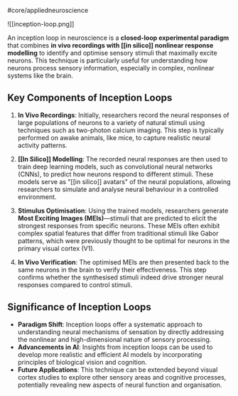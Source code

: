 #core/appliedneuroscience 

![[inception-loop.png]]

An inception loop in neuroscience is a **closed-loop experimental paradigm** that combines **in vivo recordings with [[in silico]] nonlinear response modelling** to identify and optimise sensory stimuli that maximally excite neurons. This technique is particularly useful for understanding how neurons process sensory information, especially in complex, nonlinear systems like the brain.

## Key Components of Inception Loops

1. **In Vivo Recordings**: Initially, researchers record the neural responses of large populations of neurons to a variety of natural stimuli using techniques such as two-photon calcium imaging. This step is typically performed on awake animals, like mice, to capture realistic neural activity patterns.

2. **[[In Silico]] Modelling**: The recorded neural responses are then used to train deep learning models, such as convolutional neural networks (CNNs), to predict how neurons respond to different stimuli. These models serve as "[[in silico]] avatars" of the neural populations, allowing researchers to simulate and analyse neural behaviour in a controlled environment.

3. **Stimulus Optimisation**: Using the trained models, researchers generate **Most Exciting Images (MEIs)**—stimuli that are predicted to elicit the strongest responses from specific neurons. These MEIs often exhibit complex spatial features that differ from traditional stimuli like Gabor patterns, which were previously thought to be optimal for neurons in the primary visual cortex (V1).

4. **In Vivo Verification**: The optimised MEIs are then presented back to the same neurons in the brain to verify their effectiveness. This step confirms whether the synthesised stimuli indeed drive stronger neural responses compared to control stimuli.

## Significance of Inception Loops

- **Paradigm Shift**: Inception loops offer a systematic approach to understanding neural mechanisms of sensation by directly addressing the nonlinear and high-dimensional nature of sensory processing.
- **Advancements in AI**: Insights from inception loops can be used to develop more realistic and efficient AI models by incorporating principles of biological vision and cognition.
- **Future Applications**: This technique can be extended beyond visual cortex studies to explore other sensory areas and cognitive processes, potentially revealing new aspects of neural function and organisation.
